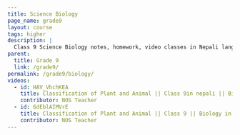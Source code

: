 ```yaml
---
title: Science Biology
page_name: grade9
layout: course
tags: higher
description: |
  Class 9 Science Biology notes, homework, video classes in Nepali language.
parent:
  title: Grade 9
  link: /grade9/
permalink: /grade9/biology/
videos:
  - id: HAV_VhchKEA
    title: Classification of Plant and Animal || Class 9in nepali || Biology in NEPALI || Biology for Class 9
    contributor: NOS Teacher
  - id: 6dEblAIMVrE
    title: Classification of Plant and Animal || Class 9 || Biology in NEPALI || Biology for Class 9 || Part 2
    contributor: NOS Teacher
---
```

